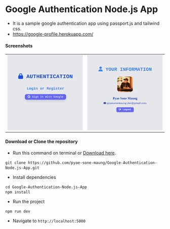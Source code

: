 # Google Authentication Node.js App

-   It is a sample google authentication app using passport.js and tailwind css.
-   https://google-profile.herokuapp.com/

#### Screenshots

<table> 
     <tr> 
          <td> <img src="./public/image/login.png" width=250 heigh=250> </td>
          <td> <img src="./public/image/profile.png" width=250 heigh=250></td>
     </tr>
</table>

#### Download or Clone the repository

-   Run this command on terminal or [Download here](https://github.com/pyae-sone-maung/Google-Authentication-Node.js-App/archive/refs/heads/main.zip).

```
git clone https://github.com/pyae-sone-maung/Google-Authentication-Node.js-App.git
```

-   Install dependencies

```
cd Google-Authentication-Node.js-App
npm install
```

-   Run the project

```
npm run dev
```

-   Navigate to `http://localhost:5000`
